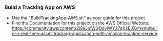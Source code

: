 ### Build a Tracking App on AWS
* Use the "BuildTrackingApp-AWS.sh" as your guide for this project.
* Find the Documentation for this project on the AWS Official Website: https://community.aws/content/2i9a3mWGOdvjWY27qK2EJXvNxnu/build-a-real-time-asset-tracking-application-with-amazon-location-service. 
